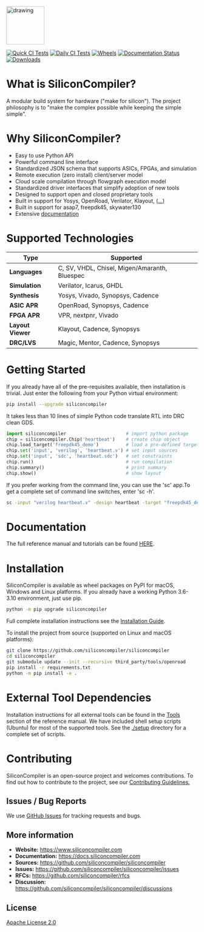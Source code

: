 
<img src="https://raw.githubusercontent.com/siliconcompiler/siliconcompiler/main/docs/_images/sc_logo_with_text.png" alt="drawing" style="height:100px;"/>

[![Quick CI Tests](https://github.com/siliconcompiler/siliconcompiler/actions/workflows/on_push_tests.yml/badge.svg)](https://github.com/siliconcompiler/siliconcompiler/actions/workflows/on_push_tests.yml)
[![Daily CI Tests](https://github.com/siliconcompiler/siliconcompiler/actions/workflows/daily_tests.yml/badge.svg)](https://github.com/siliconcompiler/siliconcompiler/actions/workflows/daily_tests.yml)
[![Wheels](https://github.com/siliconcompiler/siliconcompiler/actions/workflows/wheels.yml/badge.svg?event=schedule)](https://github.com/siliconcompiler/siliconcompiler/actions/workflows/wheels.yml)
[![Documentation Status](https://readthedocs.org/projects/siliconcompiler/badge/?version=latest)](https://docs.siliconcompiler.com/en/latest/?badge=latest)
[![Downloads](https://static.pepy.tech/personalized-badge/siliconcompiler?period=total&units=international_system&left_color=grey&right_color=blue&left_text=Downloads)](https://pepy.tech/project/siliconcompiler)

# What is SiliconCompiler?

A modular build system for hardware ("make for silicon"). The project philosophy is to "make the complex possible while keeping the simple simple".

# Why SiliconCompiler?

* Easy to use Python API
* Powerful command line interface
* Standardized JSON schema that supports ASICs, FPGAs, and simulation
* Remote execution (zero install) client/server model
* Cloud scale compilation through flowgraph execution model
* Standardized driver interfaces that simplify adoption of new tools
* Designed to support open and closed proprietary tools
* Built in support for Yosys, OpenRoad, Verilator, Klayout, ([...](https://docs.siliconcompiler.com/en/latest/reference_manual/tools.html))
* Built in support for asap7, freepdk45, skywater130
* Extensive [documentation](https://docs.siliconcompiler.com/en/latest/)

# Supported Technologies

| Type | Supported|
|------|----------|
|**Languages**| C, SV, VHDL, Chisel, Migen/Amaranth, Bluespec
|**Simulation**| Verilator, Icarus, GHDL
| **Synthesis**| Yosys, Vivado, Synopsys, Cadence
| **ASIC APR**| OpenRoad, Synopsys, Cadence
| **FPGA APR**| VPR, nextpnr, Vivado
| **Layout Viewer**| Klayout, Cadence, Synopsys
| **DRC/LVS**| Magic, Mentor, Cadence, Synopsys

# Getting Started

If you already have all of the pre-requisites available, then installation is trivial. Just enter the following from your Python virtual environment:

```sh
pip install --upgrade siliconcompiler
```

It takes less than 10 lines of simple Python code translate RTL into DRC clean GDS.

```python
import siliconcompiler                      # import python package
chip = siliconcompiler.Chip('heartbeat')    # create chip object
chip.load_target('freepdk45_demo')          # load a pre-defined target
chip.set('input', 'verilog', 'heartbeat.v') # set input sources
chip.set('input', 'sdc', 'heartbeat.sdc')   # set constraints
chip.run()                                  # run compilation
chip.summary()                              # print summary
chip.show()                                 # show layout
```

If you prefer working from the command line, you can use the 'sc' app.To get a
complete set of command line switches, enter 'sc -h'.

```sh
sc -input "verilog heartbeat.v" -design heartbeat -target "freepdk45_demo"
```
# Documentation

The full reference manual and tutorials can be found [HERE](https://docs.siliconcompiler.com/en/latest/).

# Installation

SiliconCompiler is available as wheel packages on PyPI for macOS, Windows and
Linux platforms.  If you already have a working Python 3.6-3.10 environment, just use pip.

```sh
python -m pip upgrade siliconcompiler
```

Full complete installation instructions see the
[Installation Guide](https://docs.siliconcompiler.com/en/latest/user_guide/installation.html).

To install the project from source (supported on Linux and macOS platforms):

```bash
git clone https://github.com/siliconcompiler/siliconcompiler
cd siliconcompiler
git submodule update --init --recursive third_party/tools/openroad
pip install -r requirements.txt
python -m pip install -e .
```

# External Tool Dependencies

Installation instructions for all external tools can be found in the
[Tools](https://docs.siliconcompiler.com/en/latest/reference_manual/tools.html) section
of the reference manual. We have included shell setup scripts (Ubuntu) for most of the supported tools. See the [./setup](./setup) directory for a complete set of scripts.

# Contributing

SiliconCompiler is an open-source project and welcomes contributions. To find out
how to contribute to the project, see our
[Contributing Guidelines.](./CONTRIBUTING.md)

## Issues / Bug Reports

We use [GitHub Issues](https://github.com/siliconcompiler/siliconcompiler/issues)
for tracking requests and bugs.

## More information

- **Website:**  https://www.siliconcompiler.com
- **Documentation:**  https://docs.siliconcompiler.com
- **Sources:**  https://github.com/siliconcompiler/siliconcompiler
- **Issues:**  https://github.com/siliconcompiler/siliconcompiler/issues
- **RFCs:**  https://github.com/siliconcompiler/rfcs
- **Discussion:** https://github.com/siliconcompiler/siliconcompiler/discussions

## License

[Apache License 2.0](LICENSE)

